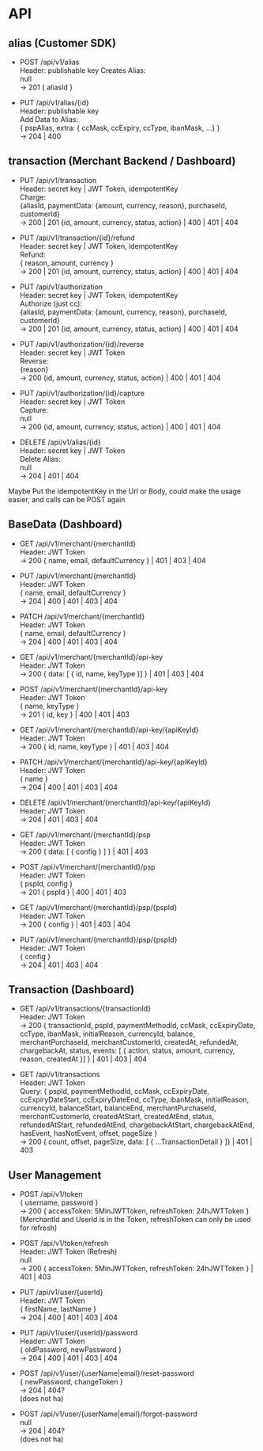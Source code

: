 # API

## alias (Customer SDK)

- POST /api/v1/alias  
  Header: publishable key
  Creates Alias:  
  null  
  -> 201 { aliasId }

- PUT /api/v1/alias/{id}  
  Header: publishable key  
  Add Data to Alias:  
  { pspAlias, extra: { ccMask, ccExpiry, ccType, ibanMask, ...} }  
  -> 204 | 400

## transaction (Merchant Backend / Dashboard)

- PUT /api/v1/transaction  
  Header: secret key | JWT Token, idempotentKey  
  Charge:  
  {aliasId, paymentData: {amount, currency, reason}, purchaseId, customerId}  
  -> 200 | 201 {id, amount, currency, status, action} | 400 | 401 | 404

- PUT /api/v1/transaction/{id}/refund  
  Header: secret key | JWT Token, idempotentKey  
  Refund:  
  { reason, amount, currency }  
  -> 200 | 201 {id, amount, currency, status, action} | 400 | 401 | 404

- PUT /api/v1/authorization  
  Header: secret key | JWT Token, idempotentKey  
  Authorize (just cc):  
  {aliasId, paymentData: {amount, currency, reason}, purchaseId, customerId}  
  -> 200 | 201 {id, amount, currency, status, action} | 400 | 401 | 404

- PUT /api/v1/authorization/{id}/reverse  
  Header: secret key | JWT Token  
  Reverse:  
  {reason}  
  -> 200 {id, amount, currency, status, action} | 400 | 401 | 404

- PUT /api/v1/authorization/{id}/capture  
  Header: secret key | JWT Token  
  Capture:  
  null  
  -> 200 {id, amount, currency, status, action} | 400 | 401 | 404

- DELETE /api/v1/alias/{id}  
  Header: secret key | JWT Token  
  Delete Alias:  
  null  
  -> 204 | 401 | 404

Maybe Put the idempotentKey in the Url or Body, could make the usage easier, and calls can be POST again

## BaseData (Dashboard)

- GET /api/v1/merchant/{merchantId}  
  Header: JWT Token  
  -> 200 { name, email, defaultCurrency } | 401 | 403 | 404

- PUT /api/v1/merchant/{merchantId}  
  Header: JWT Token  
  { name, email, defaultCurrency }  
  -> 204 | 400 | 401 | 403 | 404

- PATCH /api/v1/merchant/{merchantId}  
  Header: JWT Token  
  { name, email, defaultCurrency }  
  -> 204 | 400 | 401 | 403 | 404

- GET /api/v1/merchant/{merchantId}/api-key  
  Header: JWT Token  
  -> 200 { data: [ { id, name, keyType }] } | 401 | 403 | 404

- POST /api/v1/merchant/{merchantId}/api-key  
  Header: JWT Token  
  { name, keyType }  
  -> 201 { id, key } | 400 | 401 | 403

- GET /api/v1/merchant/{merchantId}/api-key/{apiKeyId}  
  Header: JWT Token  
  -> 200 { id, name, keyType } | 401 | 403 | 404

- PATCH /api/v1/merchant/{merchantId}/api-key/{apiKeyId}  
  Header: JWT Token  
  { name }  
  -> 204 | 400 | 401 | 403 | 404

- DELETE /api/v1/merchant/{merchantId}/api-key/{apiKeyId}  
  Header: JWT Token  
  -> 204 | 401 | 403 | 404

- GET /api/v1/merchant/{merchantId}/psp  
  Header: JWT Token  
  -> 200 { data: [ { config } ] } | 401 | 403

- POST /api/v1/merchant/{merchantId}/psp  
  Header: JWT Token  
  { pspId, config }  
  -> 201 { pspId } | 400 | 401 | 403

- GET /api/v1/merchant/{merchantId}/psp/{pspId}  
  Header: JWT Token  
  -> 200 { config } | 401 | 403 | 404

- PUT /api/v1/merchant/{merchantId}/psp/{pspId}  
  Header: JWT Token  
  { config }  
  -> 204 | 401 | 403 | 404

## Transaction (Dashboard)

- GET /api/v1/transactions/{transactionId}  
  Header: JWT Token  
  -> 200 { transactionId, pspId, paymentMethodId, ccMask, ccExpiryDate, ccType, ibanMask, initialReason, currencyId, balance, merchantPurchaseId, merchantCustomerId, createdAt, refundedAt, chargebackAt, status, events: [ { action, status, amount, currency, reason, createdAt }] } | 401 | 403 | 404

- GET /api/v1/transactions  
  Header: JWT Token  
  Query: { pspId, paymentMethodId, ccMask, ccExpiryDate, ccExpiryDateStart, ccExpiryDateEnd, ccType, ibanMask, initialReason, currencyId, balanceStart, balanceEnd, merchantPurchaseId, merchantCustomerId, createdAtStart, createdAtEnd, status, refundedAtStart, refundedAtEnd, chargebackAtStart, chargebackAtEnd, hasEvent, hasNotEvent, offset, pageSize }  
  -> 200 { count, offset, pageSize, data: [ { ...TransactionDetail } ]} | 401 | 403

## User Management

- POST /api/v1/token  
  { username, password }  
  -> 200 { accessToken: 5MinJWTToken, refreshToken: 24hJWTToken }  
  (MerchantId and UserId is in the Token, refreshToken can only be used for refresh)

- POST /api/v1/token/refresh  
  Header: JWT Token (Refresh)  
  null  
  -> 200 { accessToken: 5MinJWTToken, refreshToken: 24hJWTToken } | 401 | 403

- PUT /api/v1/user/{userId}  
  Header: JWT Token  
  { firstName, lastName }  
  -> 204 | 400 | 401 | 403 | 404

- PUT /api/v1/user/{userId}/password  
  Header: JWT Token  
  { oldPassword, newPassword }  
  -> 204 | 400 | 401 | 403 | 404

- POST /api/v1/user/{userName|email}/reset-password  
  { newPassword, changeToken }  
  -> 204 | 404?  
  (does not ha)

- POST /api/v1/user/{userName|email}/forgot-password  
  null  
  -> 204 | 404?  
  (does not ha)
